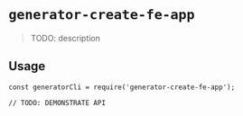 # `generator-create-fe-app`

> TODO: description

## Usage

```
const generatorCli = require('generator-create-fe-app');

// TODO: DEMONSTRATE API
```
